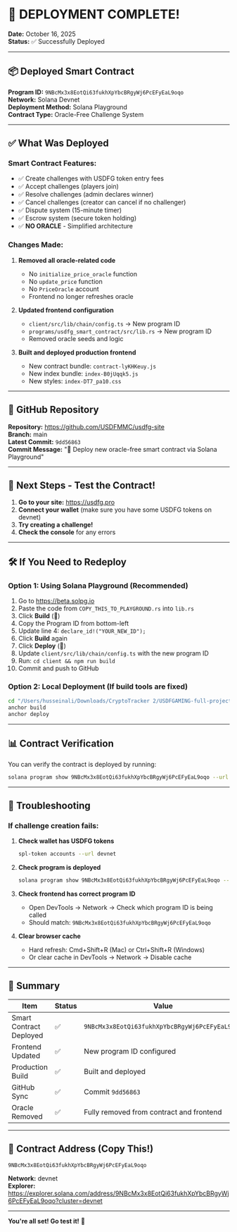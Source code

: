 # 🎉 DEPLOYMENT COMPLETE!

**Date:** October 16, 2025  
**Status:** ✅ Successfully Deployed

---

## 📦 Deployed Smart Contract

**Program ID:** `9NBcMx3x8EotQi63fukhXpYbcBRgyWj6PcEFyEaL9oqo`  
**Network:** Solana Devnet  
**Deployment Method:** Solana Playground  
**Contract Type:** Oracle-Free Challenge System

---

## ✅ What Was Deployed

### Smart Contract Features:
- ✅ Create challenges with USDFG token entry fees
- ✅ Accept challenges (players join)
- ✅ Resolve challenges (admin declares winner)
- ✅ Cancel challenges (creator can cancel if no challenger)
- ✅ Dispute system (15-minute timer)
- ✅ Escrow system (secure token holding)
- ✅ **NO ORACLE** - Simplified architecture

### Changes Made:
1. **Removed all oracle-related code**
   - No `initialize_price_oracle` function
   - No `update_price` function
   - No `PriceOracle` account
   - Frontend no longer refreshes oracle

2. **Updated frontend configuration**
   - `client/src/lib/chain/config.ts` → New program ID
   - `programs/usdfg_smart_contract/src/lib.rs` → New program ID
   - Removed oracle seeds and logic

3. **Built and deployed production frontend**
   - New contract bundle: `contract-lyKHKeuy.js`
   - New index bundle: `index-B0jUqqk5.js`
   - New styles: `index-DT7_pa10.css`

---

## 🔗 GitHub Repository

**Repository:** https://github.com/USDFMMC/usdfg-site  
**Branch:** main  
**Latest Commit:** `9dd56863`  
**Commit Message:** "🚀 Deploy new oracle-free smart contract via Solana Playground"

---

## 🧪 Next Steps - Test the Contract!

1. **Go to your site:** https://usdfg.pro
2. **Connect your wallet** (make sure you have some USDFG tokens on devnet)
3. **Try creating a challenge!**
4. **Check the console** for any errors

---

## 🛠️ If You Need to Redeploy

### Option 1: Using Solana Playground (Recommended)

1. Go to https://beta.solpg.io
2. Paste the code from `COPY_THIS_TO_PLAYGROUND.rs` into `lib.rs`
3. Click **Build** (🔨)
4. Copy the Program ID from bottom-left
5. Update line 4: `declare_id!("YOUR_NEW_ID");`
6. Click **Build** again
7. Click **Deploy** (🚀)
8. Update `client/src/lib/chain/config.ts` with the new program ID
9. Run: `cd client && npm run build`
10. Commit and push to GitHub

### Option 2: Local Deployment (If build tools are fixed)

```bash
cd "/Users/husseinali/Downloads/CryptoTracker 2/USDFGAMING-full-project/USDFG GitHub/usdfg-site"
anchor build
anchor deploy
```

---

## 📊 Contract Verification

You can verify the contract is deployed by running:

```bash
solana program show 9NBcMx3x8EotQi63fukhXpYbcBRgyWj6PcEFyEaL9oqo --url devnet
```

---

## 🐛 Troubleshooting

### If challenge creation fails:

1. **Check wallet has USDFG tokens**
   ```bash
   spl-token accounts --url devnet
   ```

2. **Check program is deployed**
   ```bash
   solana program show 9NBcMx3x8EotQi63fukhXpYbcBRgyWj6PcEFyEaL9oqo --url devnet
   ```

3. **Check frontend has correct program ID**
   - Open DevTools → Network → Check which program ID is being called
   - Should match: `9NBcMx3x8EotQi63fukhXpYbcBRgyWj6PcEFyEaL9oqo`

4. **Clear browser cache**
   - Hard refresh: Cmd+Shift+R (Mac) or Ctrl+Shift+R (Windows)
   - Or clear cache in DevTools → Network → Disable cache

---

## 📝 Summary

| Item | Status | Value |
|------|--------|-------|
| Smart Contract Deployed | ✅ | `9NBcMx3x8EotQi63fukhXpYbcBRgyWj6PcEFyEaL9oqo` |
| Frontend Updated | ✅ | New program ID configured |
| Production Build | ✅ | Built and deployed |
| GitHub Sync | ✅ | Commit `9dd56863` |
| Oracle Removed | ✅ | Fully removed from contract and frontend |

---

## 🎯 Contract Address (Copy This!)

```
9NBcMx3x8EotQi63fukhXpYbcBRgyWj6PcEFyEaL9oqo
```

**Network:** devnet  
**Explorer:** https://explorer.solana.com/address/9NBcMx3x8EotQi63fukhXpYbcBRgyWj6PcEFyEaL9oqo?cluster=devnet

---

**You're all set! Go test it!** 🚀

